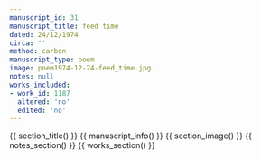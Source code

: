 ```yaml
---
manuscript_id: 31
manuscript_title: feed time
dated: 24/12/1974
circa: ''
method: carbon
manuscript_type: poem
image: poem1974-12-24-feed_time.jpg
notes: null
works_included:
- work_id: 1187
  altered: 'no'
  edited: 'no'
---
```


{{ section_title() }}
{{ manuscript_info() }}
{{ section_image() }}
{{ notes_section() }}
{{ works_section() }}
